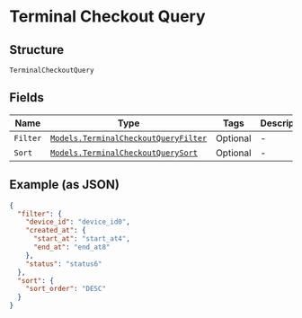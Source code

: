 
# Terminal Checkout Query

## Structure

`TerminalCheckoutQuery`

## Fields

| Name | Type | Tags | Description |
|  --- | --- | --- | --- |
| `Filter` | [`Models.TerminalCheckoutQueryFilter`](/doc/models/terminal-checkout-query-filter.md) | Optional | - |
| `Sort` | [`Models.TerminalCheckoutQuerySort`](/doc/models/terminal-checkout-query-sort.md) | Optional | - |

## Example (as JSON)

```json
{
  "filter": {
    "device_id": "device_id0",
    "created_at": {
      "start_at": "start_at4",
      "end_at": "end_at8"
    },
    "status": "status6"
  },
  "sort": {
    "sort_order": "DESC"
  }
}
```

